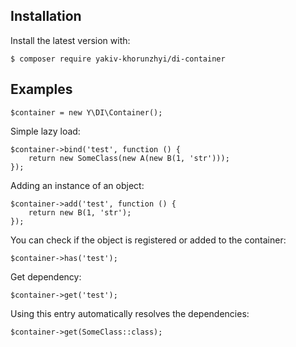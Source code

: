 
## Installation
Install the latest version with:
```
$ composer require yakiv-khorunzhyi/di-container
```

## Examples
```
$container = new Y\DI\Container();
```
Simple lazy load:
```
$container->bind('test', function () {
    return new SomeClass(new A(new B(1, 'str')));
});
```
Adding an instance of an object:
```
$container->add('test', function () {
    return new B(1, 'str');
});
```
You can check if the object is registered or added to the container:
```
$container->has('test');
```
Get dependency:
```
$container->get('test');
```
Using this entry automatically resolves the dependencies:
```
$container->get(SomeClass::class);
```